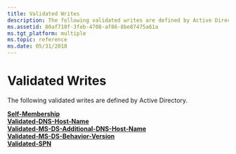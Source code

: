 ```yaml
---
title: Validated Writes
description: The following validated writes are defined by Active Directory.
ms.assetid: 80af710f-3feb-4708-af86-8be07475a61a
ms.tgt_platform: multiple
ms.topic: reference
ms.date: 05/31/2018
---
```


# Validated Writes

The following validated writes are defined by Active Directory.

<dl>

[**Self-Membership**](r-self-membership.md)  
[**Validated-DNS-Host-Name**](r-validated-dns-host-name.md)  
[**Validated-MS-DS-Additional-DNS-Host-Name**](r-validated-ms-ds-additional-dns-host-name.md)  
[**Validated-MS-DS-Behavior-Version**](r-validated-ms-ds-behavior-version.md)  
[**Validated-SPN**](r-validated-spn.md)  
</dl>

 

 




